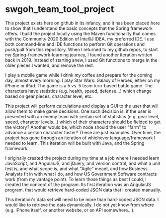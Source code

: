# swgoh_team_tool_project

This project exists here on github in its infancy, and it has been placed here to show that I understand the basic concepts that the Spring framework offers.  I build the project locally using the Maven functionality that comes with the Community 2020 Edition of IntelliJ IDEA, my preferred IDE.  I use both command-line and IDE functions to perform Git operations and push/pull from this repository.  When I returned to my github repos, to start my Spring-framework-learning journey, I found another iteration written back in 2019.  Instead of starting anew, I used Git functions to merge in the older pieces I wanted, and remove the rest.

I play a mobile game while I drink my coffee and prepare for the coming day, almost every morning.  I play Star Wars: Galaxy of Heroes, either on my iPhone or iPad.  The game is a 5 vs. 5 team turn-based battle game.  The characters have statistics (e.g. health, speed, defense...) which change based on gear pieces, character level, etc.

This project will perform calculations and display a GUI to the user that will allow them to make game decisions.   One such decision is, if the user is presented with an enemy team with certain set of statistics (e.g. gear level, speed, character levels...) which of their characters should be fielded to get the victory?  Another would be, which node should the user "farm" to advance a certain character faster?  These are just examples.  Over time, the project has gone through an iteration of whichever language/framework I needed to learn.  This iteration will be built with Java, and the Spring framework.

I originally created the project during my time at a job where I needed learn JavaScript, and AngularJS, and jQuery, and version control, and what a unit test is, and what scope is, and what "Agile" meant, and how Business Analysts fit in with what I do, and how US Government Software contracts work (from my vantage point).  To learn those things as best I could, I created the concept of the program.  Its first iteration was an AngularJS program, that would retrieve hard-coded JSON data that I created manually.

This iteration's data set will need to be more than hard-coded JSON data.  I would like to retrieve the data dynamically.  I do not yet know from where (e.g. iPhone itself, or another website, or an API somewhere...).

